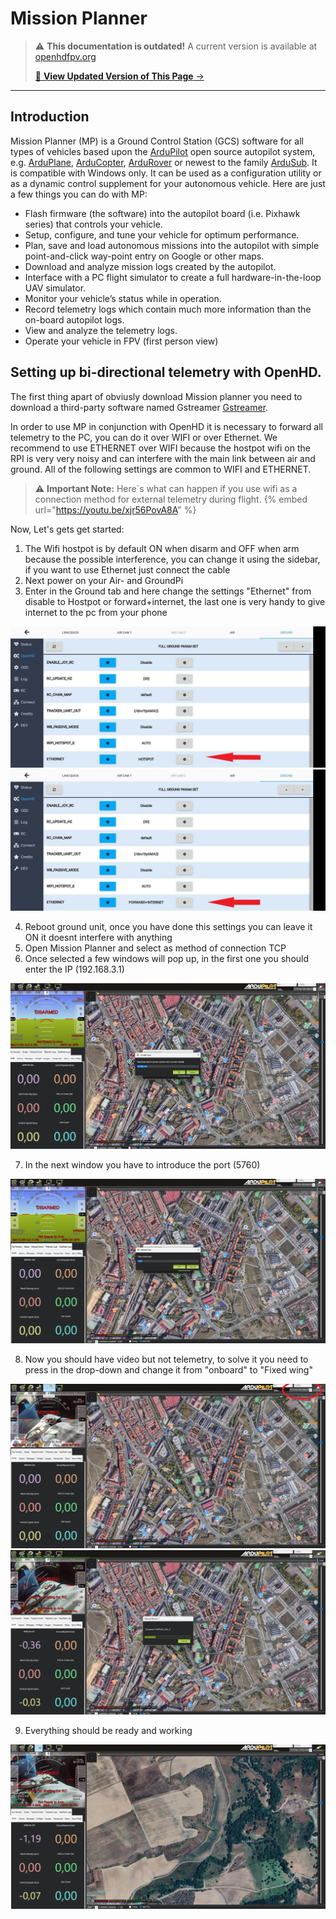 # Mission Planner

<!-- LEGACY DOCUMENTATION NOTICE -->
> ⚠️ **This documentation is outdated!** A current version is available at [openhdfpv.org](https://openhdfpv.org)
> 
> [📖 **View Updated Version of This Page** →](https://openhdfpv.org)

---


## Introduction

Mission Planner \(MP\) is a Ground Control Station \(GCS\) software for all types of vehicles based upon the [ArduPilot](http://ardupilot.org/) open source autopilot system, e.g. [ArduPlane](http://ardupilot.org/plane/index.html), [ArduCopter](http://ardupilot.org/copter/index.html), [ArduRover](http://ardupilot.org/rover/index.html) or newest to the family [ArduSub](https://www.ardusub.com/). It is compatible with Windows only. It can be used as a configuration utility or as a dynamic control supplement for your autonomous vehicle. Here are just a few things you can do with MP:

* Flash firmware \(the software\) into the autopilot board \(i.e. Pixhawk series\) that controls your vehicle.
* Setup, configure, and tune your vehicle for optimum performance.
* Plan, save and load autonomous missions into the autopilot with simple point-and-click way-point entry on Google or other maps.
* Download and analyze mission logs created by the autopilot.
* Interface with a PC flight simulator to create a full hardware-in-the-loop UAV simulator.
* Monitor your vehicle’s status while in operation.
* Record telemetry logs which contain much more information than the on-board autopilot logs.
* View and analyze the telemetry logs.
* Operate your vehicle in FPV \(first person view\)

## Setting up bi-directional telemetry with OpenHD.
The first thing apart of obviusly download Mission planner you need to download a third-party software named Gstreamer [Gstreamer](https://gstreamer.freedesktop.org/).

In order to use MP in conjunction with OpenHD it is necessary to forward all telemetry to the PC, you can do it over WIFI or over Ethernet. We recommend to use ETHERNET over WIFI because the hostpot wifi on the RPI is very very noisy and can interfere with the main link between air and ground. All of the following settings are common to WIFI and ETHERNET.

> :warning: **Important Note:** Here´s what can happen if you use wifi as a connection method for external telemetry during flight.
{% embed url="https://youtu.be/xjr56PovA8A" %}

Now, Let's gets get started:

1. The Wifi hostpot is by default ON when disarm and OFF when arm because the possible interference, you can change it using the sidebar, if you want to use Ethernet just connect the cable
2. Next power on your Air- and GroundPi
3. Enter in the Ground tab and here change the settings "Ethernet" from disable to Hostpot or forward+internet, the last one is very handy to give internet to the pc from your phone 

![Ground settings](../.gitbook/assets/Ground_hotspot.jpg)
![Ground settings](../.gitbook/assets/Ground_forward.jpg)

4. Reboot ground unit, once you have done this settings you can leave it ON it doesnt interfere with anything
5. Open Mission Planner and select as method of connection TCP
6. Once selected a few windows will pop up, in the first one you should enter the IP (192.168.3.1)
   
![IP](../.gitbook/assets/IP_MSP.png)

7. In the next window you have to introduce the port (5760)

![PORT](../.gitbook/assets/PORT_MSP.png)

8. Now you should have video but not telemetry, to solve it you need to press in the drop-down and change it from "onboard" to "Fixed wing"

![Video but no telemetry](../.gitbook/assets/Onboard_video_no_telemetry.png)
![Loading params](../.gitbook/assets/Fixed_wing_telem_and_video.png)

9. Everything should be ready and working

![Ready](../.gitbook/assets/Load_ready.png)


